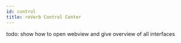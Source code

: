 ```yaml
---
id: control
title: reVerb Control Center
---
```


todo: show how to open webview and give overview of all interfaces